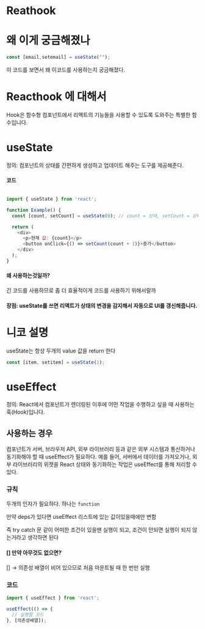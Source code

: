 # Reathook 

# 왜 이게 궁금해졌나

```javascript
const [email,setemail] = useState("");
```

이 코드를 보면서 왜 이코드를 사용하는지 궁금해졌다.


# Reacthook 에 대해서 
Hook은 함수형 컴포넌트에서 리액트의 기능들을 사용할 수 있도록 도와주는 특별한 함수입니다.


# useState

정의: 컴포넌트의 상태를 간편하게 생성하고 업데이트 해주는 도구를 제공해준다.

####   코드 

```javascript

import { useState } from 'react';

function Example() {
  const [count, setCount] = useState(0); // count = 상태, setCount = 상태 바꾸는 함수

  return (
    <div>
      <p>현재 값: {count}</p>
      <button onClick={() => setCount(count + 1)}>증가</button>
    </div>
  );
}

```


#### 왜 사용하는것일까?   

긴 코드를 사용하므로 좀 더 효율적이게 코드를 사용하기 위해서랄까

#### 장점:   useState를 쓰면 리액트가 상태의 변경을 감지해서 자동으로 UI를 갱신해줍니다.

# 니코 설명

useState는 항상 두개의 value 값을 return 한다


```javascript
const [item, setitem] = useState(1);
```


# useEffect

정의: React에서 컴포넌트가 렌더링된 이후에 어떤 작업을 수행하고 싶을 때 사용하는 훅(Hook)입니다.

## 사용하는 경우

컴포넌트가 서버, 브라우저 API, 외부 라이브러리 등과 같은 외부 시스템과 통신하거나 동기화해야 할 때 useEffect가 필요하다. 예를 들어, 서버에서 데이터를 가져오거나, 외부 라이브러리의 위젯을 React 상태와 동기화하는 작업은 useEffect를 통해 처리할 수 있다.


### 규칙
두개의 인자가 필요하다. 하나는 `function`

만약 deps가 있다면 useEffect 리스트에 있는 값이있을때에만 변함


즉 try catch 문 같이 어떠한 조건이 있을땐 실행이 되고,
조건이 안되면 실행이 되지 않는거라고 생각하면 된다



#### [] 만약 아무것도 없으면? 

[] → 의존성 배열이 비어 있으므로 처음 마운트될 때 한 번만 실행

### 코드


```javascript
import { useEffect } from 'react';

useEffect(() => {
  // 실행할 코드
}, [의존성배열]);

```

